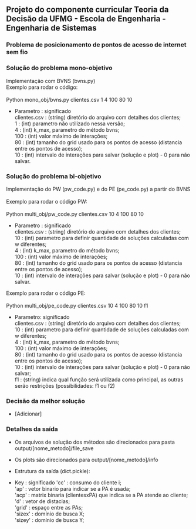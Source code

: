 ## Projeto do componente curricular Teoria da Decisão da UFMG - Escola de Engenharia - Engenharia de Sistemas
### Problema de posicionamento de pontos de acesso de internet sem fio

### Solução do problema mono-objetivo

Implementação com BVNS (bvns.py)\
Exemplo para rodar o código:\
\
Python mono_obj/bvns.py clientes.csv 1 4 100 80 10

- Parametro     : significado\
clientes.csv    : (string) diretório do arquivo com detalhes dos clientes;\
1               : (int) parametro não utilizado nessa versão;\
4               : (int) k_max, parametro do método bvns;\
100             : (int) valor máximo de interações;\
80              : (int) tamanho do grid usado para os pontos de acesso (distancia entre os pontos de acesso);\
10              : (int) intervalo de interações para salvar (solução e plot) - 0 para não salvar.

### Solução do problema bi-objetivo

Implementação do PW (pw_code.py) e do PE (pe_code.py) a partir do BVNS\
\
Exemplo para rodar o código PW:\
\
Python multi_obj/pw_code.py clientes.csv 10 4 100 80 10

- Parametro     : significado\
clientes.csv    : (string) diretório do arquivo com detalhes dos clientes;\
10              : (int) parametro para definir quantidade de soluções calculadas com w diferentes;\
4               : (int) k_max, parametro do método bvns;\
100             : (int) valor máximo de interações;\
80              : (int) tamanho do grid usado para os pontos de acesso (distancia entre os pontos de acesso);\
10              : (int) intervalo de interações para salvar (solução e plot) - 0 para não salvar.


Exemplo para rodar o código PE:\
\
Python multi_obj/pe_code.py clientes.csv 10 4 100 80 10 f1

- Parametro: significado\
clientes.csv    : (string) diretório do arquivo com detalhes dos clientes;\
10              : (int) parametro para definir quantidade de soluções calculadas com w diferentes;\
4               : (int) k_max, parametro do método bvns;\
100             : (int) valor máximo de interações;\
80              : (int) tamanho do grid usado para os pontos de acesso (distancia entre os pontos de acesso);\
10              : (int) intervalo de interações para salvar (solução e plot) - 0 para não salvar;\
f1              : (string) indica qual função será utilizada como principal, as outras serão restrições (possibilidades: f1 ou f2)


### Decisão da melhor solução
 - [Adicionar]

### Detalhes da saída

- Os arquivos de solução dos métodos são direcionados para pasta output/[nome_metodo]/file_save
- Os plots são direcionados para output/[nome_metodo]/info
- Estrutura da saída (dict.pickle):

- Key   : significado
'cc'    : consumo do cliente i;\
'ap'    : vetor binario para indicar se a PA é usada;\
'acp'   : matrix binaria (clientesxPA) que indica se a PA atende ao cliente;\
'd'     : vetor de distacias;\
'grid'  : espaço entre as PAs;\
'sizex' : domínio de busca X;\
'sizey' : domínio de busca Y;
